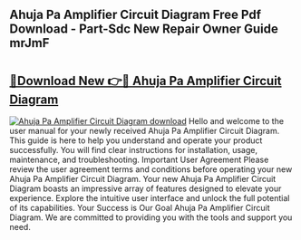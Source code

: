 ## Ahuja Pa Amplifier Circuit Diagram Free Pdf Download - Part-Sdc New Repair Owner Guide mrJmF

# <h2><a href="http://dfkb829.blite.top/?on=Ahuja+Pa+Amplifier+Circuit+Diagram">🔗Download New 👉🔴 Ahuja Pa Amplifier Circuit Diagram</a></h2>

[![Ahuja Pa Amplifier Circuit Diagram download](https://i.imgur.com/lujVjoI.png)](http://dfkb829.blite.top/?on=Ahuja+Pa+Amplifier+Circuit+Diagram)
Hello and welcome to the user manual for your newly received Ahuja Pa Amplifier Circuit Diagram. This guide is here to help you understand and operate your product successfully. You will find clear instructions for installation, usage, maintenance, and troubleshooting. Important User Agreement Please review the user agreement terms and conditions before operating your new Ahuja Pa Amplifier Circuit Diagram. Your new Ahuja Pa Amplifier Circuit Diagram boasts an impressive array of features designed to elevate your experience. Explore the intuitive user interface and unlock the full potential of its capabilities. Your Success is Our Goal Ahuja Pa Amplifier Circuit Diagram. We are committed to providing you with the tools and support you need.
